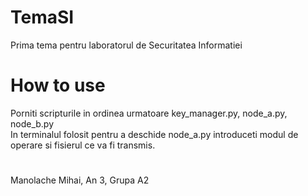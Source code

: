 # TemaSI
Prima tema pentru laboratorul de Securitatea Informatiei
# How to use
Porniti scripturile in ordinea urmatoare key_manager.py, node_a.py, node_b.py  
In terminalul folosit pentru a deschide node_a.py introduceti modul de operare si fisierul ce va fi transmis.  
  
# 
Manolache Mihai, An 3, Grupa A2
